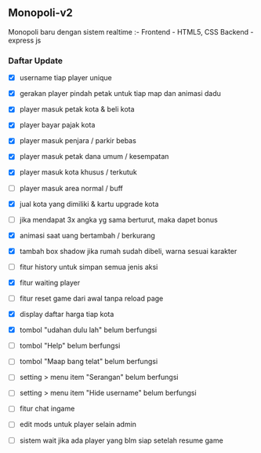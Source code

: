 
## Monopoli-v2
Monopoli baru dengan sistem realtime
:-
Frontend - HTML5, CSS
Backend - express js

### Daftar Update 
- [x] username tiap player unique 
- [x] gerakan player pindah petak untuk tiap map dan animasi dadu 

- [x] player masuk petak kota & beli kota 
- [x] player bayar pajak kota 
- [x] player masuk penjara / parkir bebas 
- [x] player masuk petak dana umum / kesempatan 
- [x] player masuk kota khusus / terkutuk
- [ ] player masuk area normal / buff

- [x] jual kota yang dimiliki & kartu upgrade kota 
- [ ] jika mendapat 3x angka yg sama berturut, maka dapet bonus 
- [x] animasi saat uang bertambah / berkurang 
- [x] tambah box shadow jika rumah sudah dibeli, warna sesuai karakter 
- [ ] fitur history untuk simpan semua jenis aksi 

- [x] fitur waiting player 
- [ ] fitur reset game dari awal tanpa reload page 
- [x] display daftar harga tiap kota 
- [x] tombol "udahan dulu lah" belum berfungsi 
- [ ] tombol "Help" belum berfungsi 

- [ ] tombol "Maap bang telat" belum berfungsi 
- [ ] setting > menu item "Serangan" belum berfungsi 
- [ ] setting > menu item "Hide username" belum berfungsi 
- [ ] fitur chat ingame 
- [ ] edit mods untuk player selain admin 

- [ ] sistem wait jika ada player yang blm siap setelah resume game 